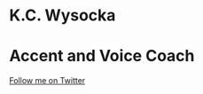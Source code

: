 # K.C. Wysocka ##
  <h1>Accent and Voice Coach</h1>
  
  
  <a href = "https://twitter.com/KCWyso">Follow me on Twitter</a>

  

